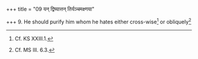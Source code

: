 +++
title = "09 यन् द्विष्यात्तन् तिर्यञ्चमक्ष्णया"

+++
9. He should purify him whom he hates either cross-wise[^1] or obliquely[^2]  


[^1]: Cf. KS XXIII.1.  

[^2]: Cf. MS III. 6.3.  

